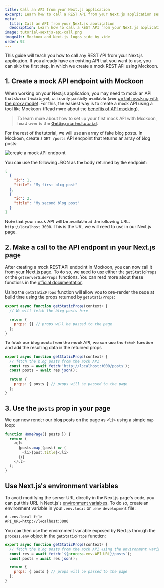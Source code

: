 ```yaml
---
title: Call an API from your Next.js application
excerpt: Learn how to call a REST API from your Next.js application service and mock it using Mockoon API mocking tools
meta:
  title: Call an API from your Next.js application
  description: Learn how to call a REST API from your Next.js application service and mock it using Mockoon API mocking tools
image: tutorial-nextjs-api-call.png
imageAlt: Mockoon and Next.js logos side by side
order: 92
---
```


This guide will teach you how to call any REST API from your Next.js application. If you already have an existing API that you want to use, you can skip the first step, in which we create a mock REST API using Mockoon.

## 1. Create a mock API endpoint with Mockoon

When working on your Next.js application, you may need to mock an API that doesn't exists yet, or is only partially available (see [partial mocking with the proxy mode](docs:proxy-mode)). For this, the easiest way is to create a mock API using a tool like Mockoon. (Read more about the [benefits of API mocking](/use-cases/)).

> To learn more about how to set up your first mock API with Mockoon, head over to the [Getting started tutorial](tutorials:getting-started).

For the rest of the tutorial, we will use an array of fake blog posts. In Mockoon, create a `GET /posts` API endpoint that returns an array of blog posts:

![create a mock API endpoint](/images/tutorials/blog-posts-mock-endpoint.png)

You can use the following JSON as the body returned by the endpoint:

```json
[
  {
    "id": 1,
    "title": "My first blog post"
  },
  {
    "id": 2,
    "title": "My second blog post"
  }
]
```

Note that your mock API will be available at the following URL: `http://localhost:3000`. This is the URL we will need to use in our Next.js page.

## 2. Make a call to the API endpoint in your Next.js page

After creating a mock REST API endpoint in Mockoon, you can now call it from your Next.js page.
To do so, we need to use either the `getStaticProps` or the `getServerSideProps` functions. You can read more about these functions in the [official documentation](https://nextjs.org/docs/basic-features/data-fetching).

Using the `getStaticProps` function will allow you to pre-render the page at build time using the props returned by `getStaticProps`:

```javascript
export async function getStaticProps(context) {
  // We will fetch the blog posts here

  return {
    props: {} // props will be passed to the page
  };
}
```

To fetch our blog posts from the mock API, we can use the `fetch` function and add the resulting data in the returned props:

```javascript
export async function getStaticProps(context) {
  // fetch the blog posts from the mock API
  const res = await fetch('http://localhost:3000/posts');
  const posts = await res.json();

  return {
    props: { posts } // props will be passed to the page
  };
}
```

## 3. Use the `posts` prop in your page

We can now render our blog posts on the page as `<li>` using a simple `map` loop:

```javascript
function HomePage({ posts }) {
  return (
    <ul>
      {posts.map((post) => (
        <li>{post.title}</li>
      ))}
    </ul>
  );
}
```

## Use Next.js's environment variables

To avoid modifying the server URL directly in the Next.js page's code, you can put this URL in Next.js's [environment variables](https://nextjs.org/docs/basic-features/environment-variables).
To do so, create an environment variable in your `.env.local` or `.env.development` file:

```text
# .env.local file
API_URL=http://localhost:3000
```

You can then use the environment variable exposed by Next.js through the `process.env` object in the `getStaticProps` function:

```javascript
export async function getStaticProps(context) {
  // fetch the blog posts from the mock API using the environment variable
  const res = await fetch(`${process.env.API_URL}/posts`);
  const posts = await res.json();

  return {
    props: { posts } // props will be passed to the page
  };
}
```
